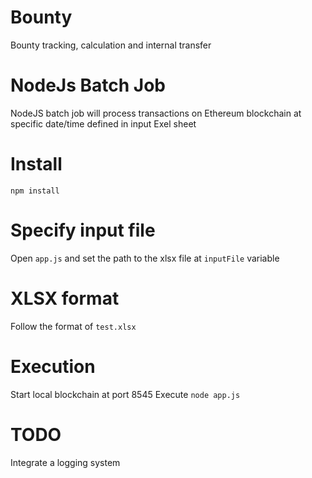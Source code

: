 # Bounty
Bounty tracking, calculation and internal transfer

# NodeJs Batch Job
NodeJS batch job will process transactions on Ethereum blockchain at specific date/time defined in input Exel sheet

# Install
`npm install`

# Specify input file
Open `app.js` and set the path to the xlsx file at `inputFile` variable

# XLSX format
Follow the format of `test.xlsx`

# Execution
Start local blockchain at port 8545
Execute `node app.js`

# TODO
Integrate a logging system

